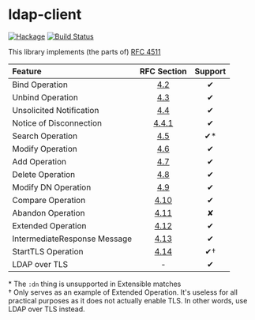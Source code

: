 ldap-client
===========
[![Hackage](https://budueba.com/hackage/ldap-client)](https://hackage.haskell.org/package/ldap-client)
[![Build Status](https://travis-ci.org/alasconnect/ldap-client.svg?branch=master)](https://travis-ci.org/alasconnect/ldap-client)

This library implements (the parts of) [RFC 4511][rfc4511]

|           Feature            |   RFC Section   |   Support
|:---------------------------- |:---------------:|:-----------:
| Bind Operation               | [4.2][4.2]      | ✔
| Unbind Operation             | [4.3][4.3]      | ✔
| Unsolicited Notification     | [4.4][4.4]      | ✔
| Notice of Disconnection      | [4.4.1][4.4.1]  | ✔
| Search Operation             | [4.5][4.5]      | ✔\*
| Modify Operation             | [4.6][4.6]      | ✔
| Add Operation                | [4.7][4.7]      | ✔
| Delete Operation             | [4.8][4.8]      | ✔
| Modify DN Operation          | [4.9][4.9]      | ✔
| Compare Operation            | [4.10][4.10]    | ✔
| Abandon Operation            | [4.11][4.11]    | ✘
| Extended Operation           | [4.12][4.12]    | ✔
| IntermediateResponse Message | [4.13][4.13]    | ✔
| StartTLS Operation           | [4.14][4.14]    | ✔†
| LDAP over TLS                | -               | ✔

\* The `:dn` thing is unsupported in Extensible matches  
† Only serves as an example of Extended Operation.  It's useless for all practical purposes as it does not actually enable TLS.  In other words, use LDAP over TLS instead.

  [rfc4511]: https://tools.ietf.org/html/rfc4511
  [LDAP]: https://hackage.haskell.org/package/LDAP
  [4.2]: https://tools.ietf.org/html/rfc4511#section-4.2
  [4.3]: https://tools.ietf.org/html/rfc4511#section-4.3
  [4.4]: https://tools.ietf.org/html/rfc4511#section-4.4
  [4.4.1]: https://tools.ietf.org/html/rfc4511#section-4.4.1
  [4.5]: https://tools.ietf.org/html/rfc4511#section-4.5
  [4.6]: https://tools.ietf.org/html/rfc4511#section-4.6
  [4.7]: https://tools.ietf.org/html/rfc4511#section-4.7
  [4.8]: https://tools.ietf.org/html/rfc4511#section-4.8
  [4.9]: https://tools.ietf.org/html/rfc4511#section-4.9
  [4.10]: https://tools.ietf.org/html/rfc4511#section-4.10
  [4.11]: https://tools.ietf.org/html/rfc4511#section-4.11
  [4.12]: https://tools.ietf.org/html/rfc4511#section-4.12
  [4.13]: https://tools.ietf.org/html/rfc4511#section-4.13
  [4.14]: https://tools.ietf.org/html/rfc4511#section-4.14
